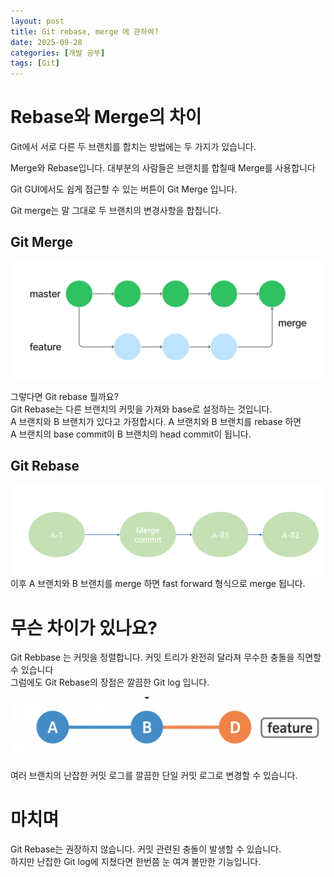 ```yaml
---
layout: post
title: Git rebase, merge 에 관하여?
date: 2025-09-28
categories: [개발 공부]
tags: [Git]
---
```


# Rebase와 Merge의 차이

Git에서 서로 다른 두 브랜치를 합치는 방법에는 두 가지가 있습니다.<br>

Merge와 Rebase입니다. 대부분의 사람들은 브랜치를 합칠때 Merge를 사용합니다<br>

Git GUI에서도 쉽게 접근할 수 있는 버튼이 Git Merge 입니다.<br>

Git merge는 말 그대로 두 브랜치의 변경사항을 합칩니다. 

## Git Merge ##

![image](/assets/img/git_merge.png)

그렇다면 Git rebase 뭘까요? <br>
Git Rebase는 다른 브랜치의 커밋을 가져와 base로 설정하는 것입니다.<br>
A 브랜치와 B 브랜치가 있다고 가정합시다. A 브랜치와 B 브랜치를 rebase 하면 <br>
A 브랜치의 base commit이 B 브랜치의 head commit이 됩니다. <br>

## Git Rebase ##

![image](/assets/img/git_rebase.png)
이후 A 브랜치와 B 브랜치를 merge 하면 fast forward 형식으로 merge 됩니다.

# 무슨 차이가 있나요? #

Git Rebbase 는 커밋을 정렬합니다. 커밋 트리가 완전히 달라져 무수한 충돌을 직면할 수 있습니다<br>
그럼에도 Git Rebase의 장점은 깔끔한 Git log 입니다.

![image](/assets/img/git_rebase_log.png)

여러 브랜치의 난잡한 커밋 로그를 깔끔한 단일 커밋 로그로 변경할 수 있습니다.

# 마치며 #

Git Rebase는 권장하지 않습니다. 커밋 관련된 충돌이 발생할 수 있습니다. <br>
하지만 난잡한 Git log에 지쳤다면 한번쯤 눈 여겨 볼만한 기능입니다.





